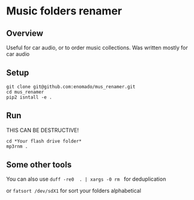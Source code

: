 # Music folders renamer

## Overview
Useful for car audio, or to order music collections.
Was written mostly for car audio

## Setup
```
git clone git@github.com:enomado/mus_renamer.git 
cd mus_renamer 
pip2 isntall -e .
```

## Run
THIS CAN BE DESTRUCTIVE!
```
cd *Your flash drive folder*
mp3rnm .
```

## Some other tools
You can also use 
```duff -re0  . | xargs -0 rm ```
for deduplication

or ```fatsort /dev/sdX1```
for sort your folders alphabetical

